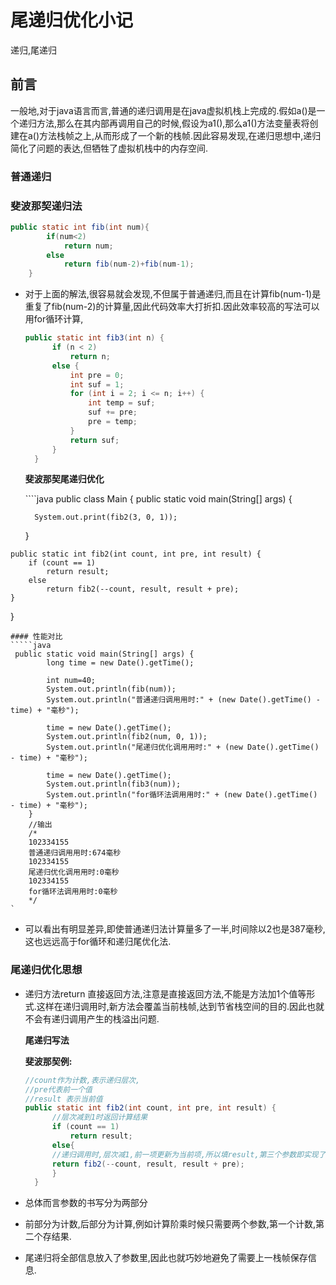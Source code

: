 # 尾递归优化小记

递归,尾递归

## 前言

一般地,对于java语言而言,普通的递归调用是在java虚拟机栈上完成的.假如a\(\)是一个递归方法,那么在其内部再调用自己的时候,假设为a1\(\),那么a1\(\)方法变量表将创建在a\(\)方法栈帧之上,从而形成了一个新的栈帧.因此容易发现,在递归思想中,递归简化了问题的表达,但牺牲了虚拟机栈中的内存空间.

### 普通递归

### 斐波那契递归法

```java
public static int fib(int num){
        if(num<2)
            return num;
        else
            return fib(num-2)+fib(num-1);
    }
```

* 对于上面的解法,很容易就会发现,不但属于普通递归,而且在计算fib\(num-1\)是重复了fib\(num-2\)的计算量,因此代码效率大打折扣.因此效率较高的写法可以用for循环计算,

  ```java
  public static int fib3(int n) {
        if (n < 2)
            return n;
        else {
            int pre = 0;
            int suf = 1;
            for (int i = 2; i <= n; i++) {
                int temp = suf;
                suf += pre;
                pre = temp;
            }
            return suf;
        }
    }
  ```

  **斐波那契尾递归优化**

  \`\`\`\`java public class Main { public static void main\(String\[\] args\) {

  ```text
    System.out.print(fib2(3, 0, 1));
  ```

  }

```text
public static int fib2(int count, int pre, int result) {
    if (count == 1)
        return result;
    else
        return fib2(--count, result, result + pre);
}
```

}

```text
#### 性能对比
`````java
 public static void main(String[] args) {
        long time = new Date().getTime();

        int num=40;
        System.out.println(fib(num));
        System.out.println("普通递归调用用时:" + (new Date().getTime() - time) + "毫秒");

        time = new Date().getTime();
        System.out.println(fib2(num, 0, 1));
        System.out.println("尾递归优化调用用时:" + (new Date().getTime() - time) + "毫秒");

        time = new Date().getTime();
        System.out.println(fib3(num));
        System.out.println("for循环法调用用时:" + (new Date().getTime() - time) + "毫秒");
    }
    //输出
    /*
    102334155
    普通递归调用用时:674毫秒
    102334155
    尾递归优化调用用时:0毫秒
    102334155
    for循环法调用用时:0毫秒
    */
`
```

* 可以看出有明显差异,即使普通递归法计算量多了一半,时间除以2也是387毫秒,这也远远高于for循环和递归尾优化法.

### 尾递归优化思想

* 递归方法return 直接返回方法,注意是直接返回方法,不能是方法加1个值等形式.这样在递归调用时,新方法会覆盖当前栈帧,达到节省栈空间的目的.因此也就不会有递归调用产生的栈溢出问题.

  **尾递归写法**

  **斐波那契例:**

  ```java
  //count作为计数,表示递归层次,
  //pre代表前一个值
  //result 表示当前值
  public static int fib2(int count, int pre, int result) {
        //层次减到1时返回计算结果
        if (count == 1)
            return result;
        else{
        //递归调用时,层次减1,前一项更新为当前项,所以填result,第三个参数即实现了倒数第二个参数加倒数第一个参数.
        return fib2(--count, result, result + pre);
        }
    }
  ```

* 总体而言参数的书写分为两部分
* 前部分为计数,后部分为计算,例如计算阶乘时候只需要两个参数,第一个计数,第二个存结果.
* 尾递归将全部信息放入了参数里,因此也就巧妙地避免了需要上一栈帧保存信息.

